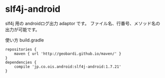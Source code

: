 # slf4j-android
slf4j 用の androidログ出力 adaptor です。
ファイル名、行番号、メソッド名の出力が可能です。

使い方
build.gradle
```
repositories {
    maven { url 'http://geobardi.github.io/maven/' }
}
dependencies {
    compile 'jp.co.ois.android:slf4j-android:1.7.21'
}
```


